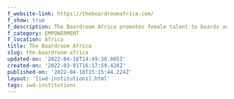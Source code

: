 ```yaml
---
f_website-link: https://theboardroomafrica.com/
f_show: true
f_description: The Boardroom Africa promotes female talent to boards across the continent.
f_category: EMPOWERMENT
f_location: Africa
title: The Boardroom Africa
slug: the-boardroom-africa
updated-on: '2022-04-18T14:49:30.005Z'
created-on: '2022-03-01T16:17:59.428Z'
published-on: '2022-04-18T15:15:44.224Z'
layout: '[iwd-institutions].html'
tags: iwd-institutions
---
```



